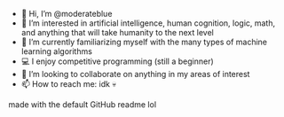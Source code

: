 - 👋 Hi, I’m @moderateblue
- 👀 I’m interested in artificial intelligence, human cognition, logic, math, and anything that will take humanity to the next level
- 🌱 I’m currently familiarizing myself with the many types of machine learning algorithms
- 💻 I enjoy competitive programming (still a beginner)
- 💞️ I’m looking to collaborate on anything in my areas of interest
- 📫 How to reach me: idk 💀

made with the default GitHub readme lol

<!---
moderateblue/moderateblue is a ✨ special ✨ repository because its `README.md` (this file) appears on your GitHub profile.
You can click the Preview link to take a look at your changes.
--->
